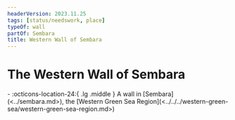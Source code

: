 ```yaml
---
headerVersion: 2023.11.25
tags: [status/needswork, place]
typeOf: wall
partOf: Sembara
title: Western Wall of Sembara
---
```

# The Western Wall of Sembara
<div class="grid cards ext-narrow-margin ext-one-column" markdown>
-    :octicons-location-24:{ .lg .middle } A wall in [Sembara](<../sembara.md>), the [Western Green Sea Region](<../../../western-green-sea/western-green-sea-region.md>)  
</div>



